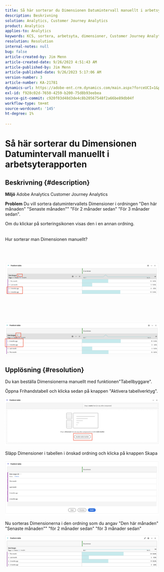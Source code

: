 ```yaml
---
title: Så här sorterar du Dimensionen Datumintervall manuellt i arbetsyterapporten
description: Beskrivning
solution: Analytics, Customer Journey Analytics
product: Analytics
applies-to: Analytics
keywords: KCS, sortera, arbetsyta, dimensioner, Customer Journey Analytics, sortera manuellt, Dimensionen Datumintervall, rapport, Adobe Analytics
resolution: Resolution
internal-notes: null
bug: false
article-created-by: Jim Menn
article-created-date: 9/26/2023 4:51:43 AM
article-published-by: Jim Menn
article-published-date: 9/26/2023 5:17:06 AM
version-number: 3
article-number: KA-21781
dynamics-url: https://adobe-ent.crm.dynamics.com/main.aspx?forceUCI=1&pagetype=entityrecord&etn=knowledgearticle&id=3a2f1c62-285c-ee11-be6f-6045bd006268
exl-id: f928c02d-7650-4259-b200-75d8b93eebea
source-git-commit: c920f03d48d3de4c8b20567548f2a66be89db04f
workflow-type: tm+mt
source-wordcount: '145'
ht-degree: 1%

---
```


# Så här sorterar du Dimensionen Datumintervall manuellt i arbetsyterapporten

## Beskrivning {#description}


<b>Miljö</b>
Adobe Analytics Customer Journey Analytics

<b>Problem</b>
Du vill sortera datumintervallets Dimensioner i ordningen &quot;Den här månaden&quot; &quot;Senaste månaden&quot;&quot; &quot;För 2 månader sedan&quot; &quot;För 3 månader sedan&quot;.

Om du klickar på sorteringsikonen visas den i en annan ordning.
<br><br><br>Hur sorterar man Dimensionen manuellt?<br><br>
<br> <br><br>![](assets/___3b2f1c62-285c-ee11-be6f-6045bd006268___.png)<br><br> <br><br> <br><br>![](assets/___3d2f1c62-285c-ee11-be6f-6045bd006268___.png)

## Upplösning {#resolution}


Du kan beställa Dimensionerna manuellt med funktionen&quot;Tabellbyggare&quot;.

Öppna Frihandstabell och klicka sedan på knappen &quot;Aktivera tabellverktyg&quot;.

![](assets/d4eda136-2fcd-ed11-b597-6045bd006793.png)

Släpp Dimensioner i tabellen i önskad ordning och klicka på knappen Skapa

![](assets/69497031-30cd-ed11-b597-6045bd006793.png)

Nu sorteras Dimensionerna i den ordning som du angav &quot;Den här månaden&quot; &quot;Senaste månaden&quot;&quot; &quot;för 2 månader sedan&quot; &quot;för 3 månader sedan&quot;

![](assets/efb1744a-30cd-ed11-b597-6045bd006793.png)
